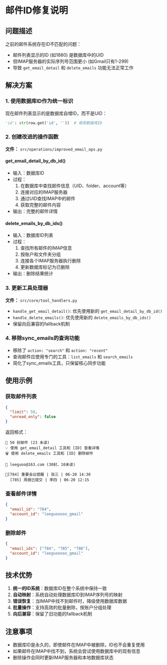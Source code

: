 # 邮件ID修复说明

## 问题描述

之前的邮件系统存在ID不匹配的问题：
- 邮件列表显示的ID (如1880) 是数据库中的UID
- 但IMAP服务器的实际序列号范围更小 (如Gmail只有1-299)
- 导致 `get_email_detail` 和 `delete_emails` 功能无法正常工作

## 解决方案

### 1. 使用数据库ID作为统一标识

现在邮件列表显示的是数据库自增ID，而不是UID：
```python
'id': str(row.get('id', ''))  # 使用数据库ID
```

### 2. 创建改进的操作函数

**文件：** `src/operations/improved_email_ops.py`

#### get_email_detail_by_db_id()
- 输入：数据库ID
- 过程：
  1. 在数据库中查找邮件信息（UID、folder、account等）
  2. 连接对应的IMAP服务器
  3. 通过UID查找IMAP中的邮件
  4. 获取完整的邮件内容
- 输出：完整的邮件详情

#### delete_emails_by_db_ids()
- 输入：数据库ID列表
- 过程：
  1. 查找所有邮件的IMAP信息
  2. 按账户和文件夹分组
  3. 连接各个IMAP服务器执行删除
  4. 更新数据库标记为已删除
- 输出：删除结果统计

### 3. 更新工具处理器

**文件：** `src/core/tool_handlers.py`

- `handle_get_email_detail()`: 优先使用新的 `get_email_detail_by_db_id()`
- `handle_delete_emails()`: 优先使用新的 `delete_emails_by_db_ids()`
- 保留向后兼容的fallback机制

### 4. 移除sync_emails的查询功能

- 移除了 `action: "search"` 和 `action: "recent"`
- 查询邮件应使用专门的工具：`list_emails` 和 `search_emails`
- 简化了sync_emails工具，只保留核心同步功能

## 使用示例

### 获取邮件列表
```json
{
  "limit": 50,
  "unread_only": false
}
```

返回格式：
```
📧 50 封邮件 (23 未读)
💡 使用 get_email_detail 工具和 [ID] 查看详情
🗑️ 使用 delete_emails 工具和 [ID] 删除邮件

📮 leeguoo@163.com (30封，10未读)

🔴[784] 重要会议提醒 | 张三 | 06-20 14:30
  [785] 周报已提交 | 李四 | 06-20 12:15
```

### 查看邮件详情
```json
{
  "email_id": "784",
  "account_id": "leeguooooo_gmail"
}
```

### 删除邮件
```json
{
  "email_ids": ["784", "785", "786"],
  "account_id": "leeguooooo_gmail"
}
```

## 技术优势

1. **统一的ID系统**：数据库ID在整个系统中保持一致
2. **自动映射**：系统自动处理数据库ID到IMAP序列号的映射
3. **错误恢复**：当IMAP中找不到邮件时，降级使用数据库数据
4. **批量操作**：支持高效的批量删除，按账户分组处理
5. **向后兼容**：保留了旧功能的fallback机制

## 注意事项

- 数据库ID是永久的，即使邮件在IMAP中被删除，ID也不会重复使用
- 如果邮件在IMAP中找不到，系统会尝试使用数据库中的现有信息
- 删除操作会同时更新IMAP服务器和本地数据库状态